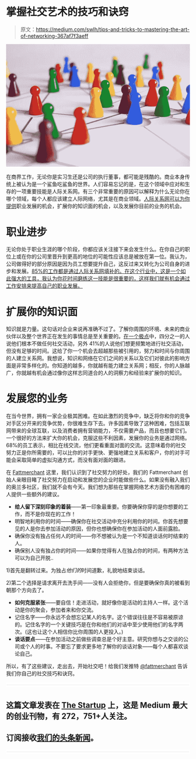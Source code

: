 # 掌握社交艺术的技巧和诀窍

> 原文：<https://medium.com/swlh/tips-and-tricks-to-mastering-the-art-of-networking-367af7f3aeff>

![](img/eea10e1224082fa587a08919c4c73040.png)

在商界工作，无论你是实习生还是公司的执行董事，都可能是残酷的。商业本身传统上被认为是一个鲨鱼吃鲨鱼的世界。人们容易忘记的是，在这个领域中应对和生存的一项重要技能是人际关系网。有三个非常重要的原因可以解释为什么无论你在哪个领域，每个人都应该建立人际网络，尤其是在商业领域。[人际关系网可以为你提供](https://ryzeapp.co/infographic-six-statistics-on-networking/)职业发展的机会，扩展你的知识面的机会，以及发展你目前的业务的机会。

# 职业进步

无论你处于职业生涯的哪个阶段，你都应该关注接下来会发生什么。在你自己的职位上或在你的公司里晋升到更高的地位的可能性应该总是被放在第一位。我认为，公司做得好的部分原因是因为员工想要提升自己，这反过来又转化为公司自身的进步和发展。[85%的工作都是通过人际关系网填补的。在这个行业中，这是一个如此强大的工具，我认为你花时间磨练这一技能是很重要的，这样我们就有机会通过工作安排来提高自己的职业发展。](https://www.virgin.com/entrepreneur/infographic-the-importance-of-face-to-face-networking)

# 扩展你的知识面

知识就是力量。这句话对企业来说再准确不过了。了解你周围的环境、未来的商业伙伴以及整个世界正在发生的事情总是至关重要的。[在一个极点](https://blog.hubspot.com/sales/face-to-face-networking-stats)中，四分之一的人说他们根本不做任何社交活动，另外 41%的人说他们想更频繁地进行社交活动，但没有足够的时间。这给了你一个机会去超越那些被引用的，努力和时间与你周围的人建立关系网。我想说，知识和网络在它们之间的关系以及它们对彼此的影响方面是非常多样化的。你知道的越多，你就越有能力建立关系网；相反，你的人脉越广，你就越有机会通过像你这样志同道合的人的洞察力和经验来扩展你的知识。

# 发展您的业务

在当今世界，拥有一家企业极其困难。在如此激烈的竞争中，缺乏将你和你的竞争对手区分开来的竞争优势，你很难生存下去。许多因素导致了这种困难，包括互联网带来的全球互联，以及消费者拥有营销能力，不仅需要产品，而且也想要它们。一个很好的方法来扩大你的机会，克服这些不利因素，发展你的业务是通过网络。68%的员工表示，相比在线交流，他们更看重面对面的交流。这意味着你的社交努力正是你所需要的，可以比你的对手更快、更强地建立关系和客户，你的对手可能会采取简单的虚拟沟通方式，而没有面对面的跟进。

在 [Fattmerchant](https://fattmerchant.com/) 这里，我们认识到了社交努力的好处，我们的 Fattmerchant 创始人亲眼目睹了社交努力在启动和发展您的企业时能做些什么。如果没有融入我们的奥兰多社区，我们就不会有今天。我们想为那些在掌握网络艺术方面仍有困难的人提供一些额外的建议。

*   **给人留下深刻印象的着装**——第一印象最重要。你要确保你穿的是你想要的工作，而不是你现在的工作！
*   明智地利用你的时间——确保你在社交活动中充分利用你的时间。你首先想要见的人是你去参加活动的原因，但你也想确保你在参加活动的人面前露脸。
*   确保你没有独占任何人的时间——你不想被认为是一个不知道谈话何时结束的人。
*   确保别人没有独占你的时间——如果你觉得有人在独占你的时间，有两种方法可以为自己开脱..

1)首先是翻转过来。为独占*他们的*时间道歉，礼貌地结束谈话。

2)第二个选择是请求离开去洗手间——没有人会拒绝你，但是要确保你真的被看到朝那个方向去了。

*   **如何克服紧张**——要自信！走进活动，就好像你是活动的主持人一样。这个活动是你的聚会，参加者来和你交流。
*   记住名字——你永远不会想忘记某人的名字。这个错误往往是不容易被原谅的。记住名字的一个关键技巧是在你和他们的对话中至少使用他们的名字两次。(这也让这个人相信你比你周围的人更投入。)
*   **谈话要点**——在参加活动之前做些调查总是个好主意。研究你想与之交谈的公司或个人的时事。不要忘了要求更多地了解你的谈话对象——每个人都喜欢谈论自己。

所以，有了这些建议，走出去，开始社交吧！给我们发推特 [@fattmerchant](https://twitter.com/fattmerchant) 告诉我们你自己的社交技巧和诀窍。

![](img/731acf26f5d44fdc58d99a6388fe935d.png)

## 这篇文章发表在 [The Startup](https://medium.com/swlh) 上，这是 Medium 最大的创业刊物，有 272，751+人关注。

## 订阅接收[我们的头条新闻](http://growthsupply.com/the-startup-newsletter/)。

![](img/731acf26f5d44fdc58d99a6388fe935d.png)